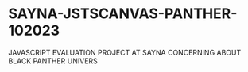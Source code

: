 # SAYNA-JSTSCANVAS-PANTHER-102023
JAVASCRIPT EVALUATION PROJECT AT SAYNA CONCERNING ABOUT BLACK PANTHER UNIVERS
